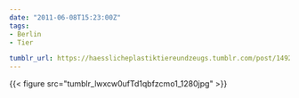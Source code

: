 ```yaml
---
date: "2011-06-08T15:23:00Z"
tags:
- Berlin
- Tier

tumblr_url: https://haesslicheplastiktiereundzeugs.tumblr.com/post/14924279087
---
```

{{< figure src="tumblr_lwxcw0ufTd1qbfzcmo1_1280jpg" >}} 
